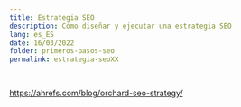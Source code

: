 ```yaml
---
title: Estrategia SEO
description: Cómo diseñar y ejecutar una estrategia SEO
lang: es_ES
date: 16/03/2022
folder: primeros-pasos-seo
permalink: estrategia-seoXX

---
```


https://ahrefs.com/blog/orchard-seo-strategy/
<!--stackedit_data:
eyJoaXN0b3J5IjpbLTEzNTY2NDg5NTddfQ==
-->